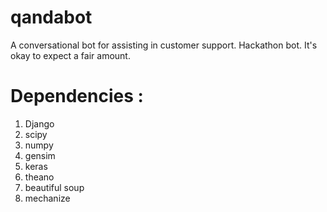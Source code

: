 # qandabot
A conversational bot for assisting in customer support. Hackathon bot. It's okay to expect a fair amount.

# Dependencies :

1. Django
2. scipy
3. numpy
4. gensim
5. keras
6. theano
7. beautiful soup
8. mechanize
